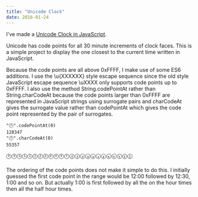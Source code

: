 ```yaml
---
title: "Unicode Clock"
date: 2016-01-24
---
```

<div xmlns="http://www.w3.org/1999/xhtml"><div><p>
    I've made a <a href="http://david-risney.github.io/UnicodeClock/">Unicode Clock in JavaScript</a>.
  </p><p>
    Unicode has code points for all 30 minute increments of clock faces. This is a simple project to display the one closest to the current time written in JavaScript.
  </p><p>
    Because the code points are all above 0xFFFF, I make use of some ES6 additions. I use the \u{XXXXXX} style escape sequence since the old style JavaScript escape sequence \uXXXX only supports code
    points up to 0xFFFF. I also use the method String.codePointAt rather than String.charCodeAt because the code points larger than 0xFFFF are represented in JavaScript strings using surrogate pairs
    and charCodeAt gives the surrogate value rather than codePointAt which gives the code point represented by the pair of surrogates.
  </p><pre><code>"🕛".codePointAt(0)<br />128347<br />"🕛".charCodeAt(0)<br />55357<br /></code></pre><p>
    🕐🕑🕒🕓🕔🕕🕖🕗🕘🕙🕚🕛🕜🕝🕞🕟🕠🕡🕢🕣🕤🕥🕦🕧
  </p><p>
    The ordering of the code points does not make it simple to do this. I initially guessed the first code point in the range would be 12:00 followed by 12:30, 1:00 and so on. But actually 1:00 is
    first followed by all the on the hour times then all the half hour times.
  </p></div></div>
